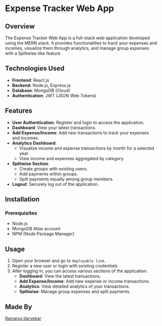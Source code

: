 # Expense Tracker Web App

## Overview

The Expense Tracker Web App is a full-stack web application developed using the MERN stack. It provides functionalities to track your expenses and incomes, visualize them through analytics, and manage group expenses with a Splitwise-like feature.

## Technologies Used

- **Frontend**: React.js
- **Backend**: Node.js, Express.js
- **Database**: MongoDB (Cloud)
- **Authentication**: JWT (JSON Web Tokens)

## Features

- **User Authentication**: Register and login to access the application.
- **Dashboard**: View your latest transactions.
- **Add Expense/Income**: Add new transactions to track your expenses and incomes.
- **Analytics Dashboard**:
  - Visualize income and expense transactions by month for a selected year.
  - View income and expenses aggregated by category.
- **Splitwise Section**: 
  - Create groups with existing users.
  - Add payments within groups.
  - Split payments equally among group members.
- **Logout**: Securely log out of the application.

## Installation

### Prerequisites

- Node.js
- MongoDB Atlas account
- NPM (Node Package Manager)

## Usage

1. Open your browser and go to `deployable link`.
2. Register a new user or login with existing credentials.
3. After logging in, you can access various sections of the application:
    - **Dashboard**: View the latest transactions.
    - **Add Expense/Income**: Add new expense or income transactions.
    - **Analytics**: View detailed analytics of your transactions.
    - **Splitwise**: Manage group expenses and split payments.

## Made By

[Ramanuj darvekar](https://github.com/supreme0408)